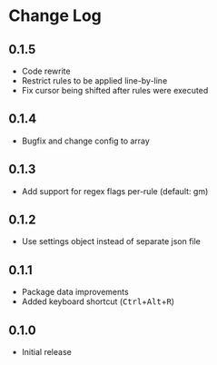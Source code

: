 # Change Log

## 0.1.5
- Code rewrite
- Restrict rules to be applied line-by-line
- Fix cursor being shifted after rules were executed

## 0.1.4
- Bugfix and change config to array

## 0.1.3
- Add support for regex flags per-rule (default: gm)

## 0.1.2
- Use settings object instead of separate json file

## 0.1.1
- Package data improvements
- Added keyboard shortcut (<kbd>Ctrl</kbd>+<kbd>Alt</kbd>+<kbd>R</kbd>)

## 0.1.0
- Initial release